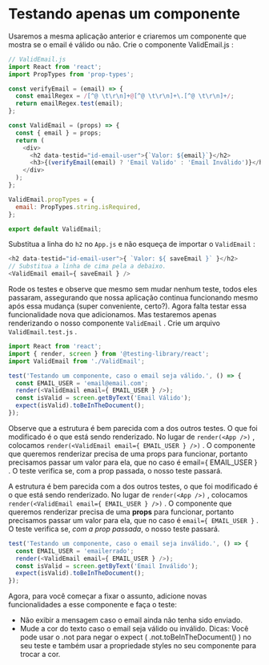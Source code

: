 # Testando apenas um componente
Usaremos a mesma aplicação anterior e criaremos um componente que mostra se o email é válido ou não. Crie o componente ValidEmail.js :
```javascript
// ValidEmail.js
import React from 'react';
import PropTypes from 'prop-types';

const verifyEmail = (email) => {
  const emailRegex = /[^@ \t\r\n]+@[^@ \t\r\n]+\.[^@ \t\r\n]+/;
  return emailRegex.test(email);
};

const ValidEmail = (props) => {
  const { email } = props;
  return (
    <div>
      <h2 data-testid="id-email-user">{`Valor: ${email}`}</h2>
      <h3>{(verifyEmail(email) ? 'Email Valido' : 'Email Inválido')}</h3>
    </div>
  );
};

ValidEmail.propTypes = {
  email: PropTypes.string.isRequired,
};

export default ValidEmail;
```

Substitua a linha do `h2` no `App.js` e não esqueça de importar o `ValidEmail` :
```javascript
<h2 data-testid="id-email-user">{ `Valor: ${ saveEmail }` }</h2>
// Substitua a linha de cima pela a debaixo.
<ValidEmail email={ saveEmail } />
```

Rode os testes e observe que mesmo sem mudar nenhum teste, todos eles passaram, assegurando que nossa aplicação continua funcionando mesmo após essa mudança (super conveniente, certo?). Agora falta testar essa funcionalidade nova que adicionamos. Mas testaremos apenas renderizando o nosso componente `ValidEmail` . Crie um arquivo `ValidEmail.test.js` .
```javascript
import React from 'react';
import { render, screen } from '@testing-library/react';
import ValidEmail from './ValidEmail';

test('Testando um componente, caso o email seja válido.', () => {
  const EMAIL_USER = 'email@email.com';
  render(<ValidEmail email={ EMAIL_USER } />);
  const isValid = screen.getByText('Email Válido');
  expect(isValid).toBeInTheDocument();
});
```

Observe que a estrutura é bem parecida com a dos outros testes. O que foi modificado é o que está sendo renderizado. No lugar de `render(<App />)` , colocamos `render(<ValidEmail email={ EMAIL_USER } />)` . O componente que queremos renderizar precisa de uma props para funcionar, portanto precisamos passar um valor para ela, que no caso é email={ EMAIL_USER } . O teste verifica se, com a prop passada, o nosso teste passará.

A estrutura é bem parecida com a dos outros testes, o que foi modificado é o que está sendo renderizado. No lugar de `render(<App />)` , colocamos `render(<ValidEmail email={ EMAIL_USER } />)` . O componente que queremos renderizar precisa de uma **props** para funcionar, portanto precisamos passar um valor para ela, que no caso é `email={ EMAIL_USER }` . O teste verifica se, *com a prop passada*, o nosso teste passará.
```javascript
test('Testando um componente, caso o email seja inválido.', () => {
  const EMAIL_USER = 'emailerrado';
  render(<ValidEmail email={ EMAIL_USER } />);
  const isValid = screen.getByText('Email Inválido');
  expect(isValid).toBeInTheDocument();
});
```

Agora, para você começar a fixar o assunto, adicione novas funcionalidades a esse componente e faça o teste:
- Não exibir a mensagem caso o email ainda não tenha sido enviado.
- Mude a cor do texto caso o email seja válido ou inválido.
Dicas: Você pode usar o .not para negar o expect ( .not.toBeInTheDocument() ) no seu teste e também usar a propriedade styles no seu componente para trocar a cor.
